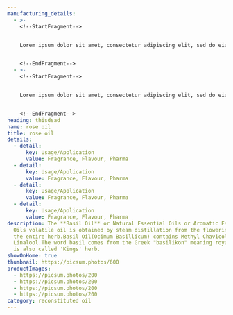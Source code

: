 ```yaml
---
manufacturing_details:
  - >-
    <!--StartFragment-->


    Lorem ipsum dolor sit amet, consectetur adipiscing elit, sed do eiusmod tempor incididunt ut labore et dolore magna aliqua. Sit amet est placerat in egestas erat imperdiet sed.


    <!--EndFragment-->
  - >-
    <!--StartFragment-->


    Lorem ipsum dolor sit amet, consectetur adipiscing elit, sed do eiusmod tempor incididunt ut labore et dolore magna aliqua. Sit amet est placerat in egestas erat imperdiet sed.


    <!--EndFragment-->
heading: thisdsad
name: rose oil
title: rose oil
details:
  - detail:
      key: Usage/Application
      value: Fragrance, Flavour, Pharma
  - detail:
      key: Usage/Application
      value: Fragrance, Flavour, Pharma
  - detail:
      key: Usage/Application
      value: Fragrance, Flavour, Pharma
  - detail:
      key: Usage/Application
      value: Fragrance, Flavour, Pharma
description: The **Basil Oil** or Natural Essential Oils or Aromatic Essential
  Oils volatile oil is obtained by steam distillation from the flowering tops or
  the entire herb.Basil Oil(Ocimum Basillicum) contains Methyl Chavicol and
  Linalool.The word basil comes from the Greek "basilikon" meaning royal. Basil
  is also called 'Kings' herb.
showOnHome: true
thumbnail: https://picsum.photos/600
productImages:
  - https://picsum.photos/200
  - https://picsum.photos/200
  - https://picsum.photos/200
  - https://picsum.photos/200
category: reconstituted oil
---
```

